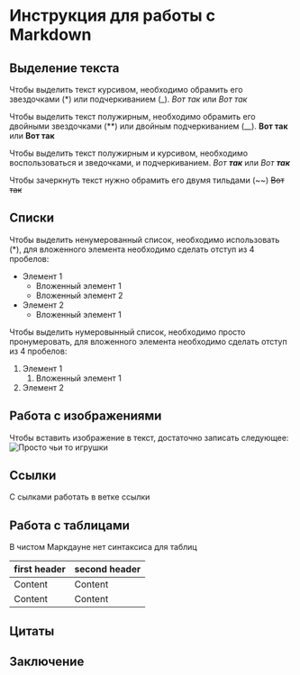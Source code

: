 # Инструкция для работы с Markdown

## Выделение текста

Чтобы выделить текст курсивом, необходимо обрамить его звездочками (*) или подчеркиванием (_). *Вот так* или _Вот так_

Чтобы выделить текст полужирным, необходимо обрамить его двойными звездочками (**) или двойным подчеркиванием (__). **Вот так** или __Вот так__

Чтобы выделить текст полужирным и курсивом, необходимо воспользоваться и зведочками, и подчеркиванием. _Вот **так**_ или *Вот __так__*

Чтобы зачеркнуть текст нужно обрамить его двумя тильдами (~~) ~~Вот так~~

## Списки

Чтобы выделить ненумерованный список, необходимо использовать (*), для вложенного элемента необходимо сделать отступ из 4 пробелов:

* Элемент 1
    * Вложенный элемент 1
    * Вложенный элемент 2
* Элемент 2
    * Вложенный элемент 1

Чтобы выделить нумеровынный список, необходимо просто пронумеровать, для вложенного элемента необходимо сделать отступ из 4 пробелов:

1. Элемент 1
    1. Вложенный элемент 1
2. Элемент 2

## Работа с изображениями

Чтобы вставить изображение в текст, достаточно записать следующее: 
![Просто чьи то игрушки](1.jpg)

## Ссылки

С сылками работать в ветке ссылки

## Работа с таблицами

В чистом Маркдауне нет синтаксиса для таблиц 

|first header | second header|
|-------------|--------------|
|Content      | Content      |
|Content      | Content      |

## Цитаты

## Заключение